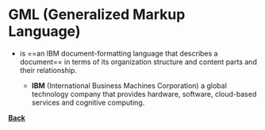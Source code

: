 # GML (Generalized Markup Language)
- is ==an IBM document-formatting language that describes a document== in terms of its organization structure and content parts and their relationship.
	
	- **IBM** (International Business Machines Corporation)
	a global technology company that provides hardware, software, cloud-based services and cognitive computing.

**[Back](WEBDEVHTML.md)**